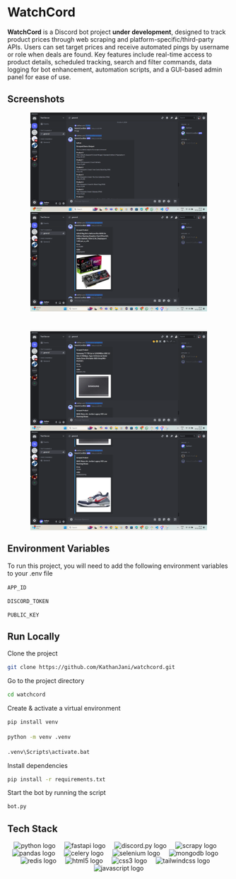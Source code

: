 
# WatchCord

**WatchCord** is a Discord bot project **under development**, designed to track product prices through web scraping and platform-specific/third-party APIs. Users can set target prices and receive automated pings by username or role when deals are found. Key features include real-time access to product details, scheduled tracking, search and filter commands, data logging for bot enhancement, automation scripts, and a GUI-based admin panel for ease of use.


## Screenshots

<!-- ![App Screenshot](./Screenshots/ss.jpg) -->
<p float="left" align="middle">
  <img align="top" src="./Screenshots/SS1.png" width="400" alt="Landing Page"  />
  <img align="top" src="./Screenshots/SS2.png" width="400" alt="Home Page"  />
</p>
<img width="10" />
<p float="left" align="middle">
  <img align="top" src="./Screenshots/SS3.png" width="400" alt="Login Page"  />
  <img align="top" src="./Screenshots/SS4.png" width="400" alt="Help Page"  />
</p>


## Environment Variables

To run this project, you will need to add the following environment variables to your .env file

`APP_ID`

`DISCORD_TOKEN`

`PUBLIC_KEY`


## Run Locally

Clone the project

```bash
git clone https://github.com/KathanJani/watchcord.git
```

Go to the project directory

```bash
cd watchcord
```

Create & activate a virtual environment

```bash
pip install venv

python -m venv .venv
  
.venv\Scripts\activate.bat
```

Install dependencies

```bash
pip install -r requirements.txt
```

Start the bot by running the script

```bash
bot.py
```


## Tech Stack

<div align="center">
  <img src="https://cdn.jsdelivr.net/gh/devicons/devicon/icons/python/python-original.svg" height="30" alt="python logo"  />
  <img width="12" />
  <img src="https://cdn.jsdelivr.net/gh/devicons/devicon/icons/fastapi/fastapi-original.svg" height="30" alt="fastapi logo"  />
  <img width="12" />
  <img src="https://cdn3.emoji.gg/emojis/9355-discordpy.png" height="30" alt="discord.py logo"  />
  <img width="12" />
  <img src="https://cdn2.hubspot.net/hubfs/4367560/Imported_Blog_Media/scrapy.png" height="30" alt="scrapy logo"  />
  <img width="12" />
  <img src="https://cdn.jsdelivr.net/gh/devicons/devicon/icons/pandas/pandas-original.svg" height="30" alt="pandas logo"  />
  <img width="12" />
  <img src="https://upload.wikimedia.org/wikipedia/commons/1/19/Celery_logo.png" height="30" alt="celery logo"  />
  <img width="12" />
  <img src="https://cdn.simpleicons.org/selenium/43B02A" height="30" alt="selenium logo"  />
  <img width="12" />
  <img src="https://cdn.jsdelivr.net/gh/devicons/devicon/icons/mongodb/mongodb-original.svg" height="30" alt="mongodb logo"  />
  <img width="12" />
  <img src="https://cdn.jsdelivr.net/gh/devicons/devicon/icons/redis/redis-original.svg" height="30" alt="redis logo"  />
  <img width="12" />
  <img src="https://cdn.jsdelivr.net/gh/devicons/devicon/icons/html5/html5-original.svg" height="30" alt="html5 logo"  />
  <img width="12" />
  <img src="https://cdn.jsdelivr.net/gh/devicons/devicon/icons/css3/css3-original.svg" height="30" alt="css3 logo"  />
  <img width="12" />
  <img src="https://cdn.jsdelivr.net/gh/devicons/devicon/icons/tailwindcss/tailwindcss-original-wordmark.svg" height="30" alt="tailwindcss logo"  />
  <img width="12" />
  <img src="https://cdn.jsdelivr.net/gh/devicons/devicon/icons/javascript/javascript-original.svg" height="30" alt="javascript logo"  />
</div>

###